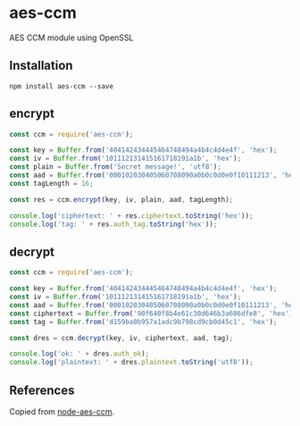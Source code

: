 # aes-ccm

AES CCM module using OpenSSL

## Installation

`npm install aes-ccm --save`

## encrypt
```js
const ccm = require('aes-ccm');

const key = Buffer.from('404142434445464748494a4b4c4d4e4f', 'hex');
const iv = Buffer.from('101112131415161718191a1b', 'hex');
const plain = Buffer.from('Secret message!', 'utf8');
const aad = Buffer.from('000102030405060708090a0b0c0d0e0f10111213', 'hex');
const tagLength = 16;

const res = ccm.encrypt(key, iv, plain, aad, tagLength);

console.log('ciphertext: ' + res.ciphertext.toString('hex'));
console.log('tag: ' + res.auth_tag.toString('hex'));
```

## decrypt
``` js
const ccm = require('aes-ccm');

const key = Buffer.from('404142434445464748494a4b4c4d4e4f', 'hex');
const iv = Buffer.from('101112131415161718191a1b', 'hex');
const aad = Buffer.from('000102030405060708090a0b0c0d0e0f10111213', 'hex');
const ciphertext = Buffer.from('90f640f8b4e61c30d646b3a686dfe8', 'hex');
const tag = Buffer.from('d159ba0b957a1adc9b798cd9cb0d45c1', 'hex');

const dres = ccm.decrypt(key, iv, ciphertext, aad, tag);

console.log('ok: ' + dres.auth_ok);
console.log('plaintext: ' + dres.plaintext.toString('utf8'));
```

## References
Copied from [node-aes-ccm](https://github.com/particle-iot/node-aes-ccm).
